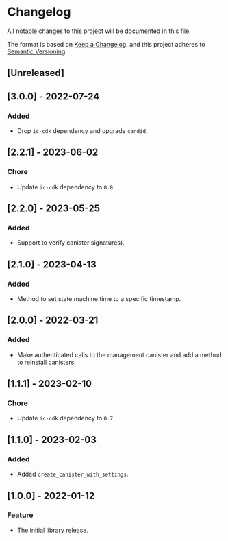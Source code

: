 # Changelog

All notable changes to this project will be documented in this file.

The format is based on [Keep a Changelog](https://keepachangelog.com/en/1.0.0/),
and this project adheres to [Semantic Versioning](https://semver.org/spec/v2.0.0.html).

## [Unreleased]

## [3.0.0] - 2022-07-24

### Added

- Drop `ic-cdk` dependency and upgrade `candid`.

## [2.2.1] - 2023-06-02

### Chore

- Update `ic-cdk` dependency to `0.8`.

## [2.2.0] - 2023-05-25

### Added

- Support to verify canister signatures).

## [2.1.0] - 2023-04-13

### Added

- Method to set state machine time to a specific timestamp.

## [2.0.0] - 2022-03-21

### Added

- Make authenticated calls to the management canister and add a method to reinstall canisters.

## [1.1.1] - 2023-02-10

### Chore

- Update `ic-cdk` dependency to `0.7`.

## [1.1.0] - 2023-02-03

### Added

- Added `create_canister_with_settings`.

## [1.0.0] - 2022-01-12

### Feature

- The initial library release.
